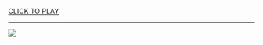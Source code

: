
<a href="https://premium76.site?title=unblocked_games.gitlab.io&ref=13M">CLICK TO PLAY</a></h3>
<hr>

<a href="https://premium76.site?title=unblocked_games.gitlab.io&ref=13M"><img src="https://clearcache.store/games.png"></a>


